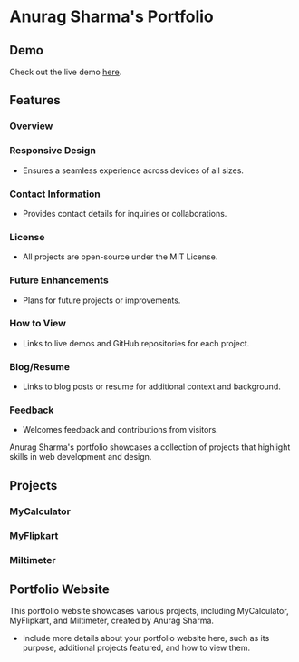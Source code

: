 # Anurag Sharma's Portfolio

## Demo

Check out the live demo [here](https://anuragvisioner.github.io/MyCalculator/).

## Features
### Overview

### Responsive Design

- Ensures a seamless experience across devices of all sizes.

### Contact Information

- Provides contact details for inquiries or collaborations.

### License

- All projects are open-source under the MIT License.

### Future Enhancements

- Plans for future projects or improvements.

### How to View

- Links to live demos and GitHub repositories for each project.

### Blog/Resume

- Links to blog posts or resume for additional context and background.

### Feedback

- Welcomes feedback and contributions from visitors.

Anurag Sharma's portfolio showcases a collection of projects that highlight skills in web development and design.

## Projects

### MyCalculator



### MyFlipkart



### Miltimeter



## Portfolio Website

This portfolio website showcases various projects, including MyCalculator, MyFlipkart, and Miltimeter, created by Anurag Sharma.

- Include more details about your portfolio website here, such as its purpose, additional projects featured, and how to view them.
